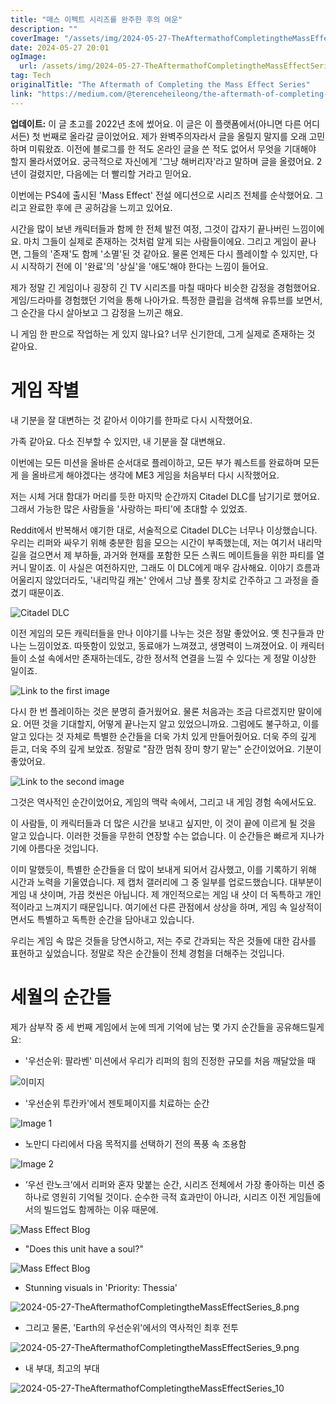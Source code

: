 ```yaml
---
title: "매스 이펙트 시리즈를 완주한 후의 여운"
description: ""
coverImage: "/assets/img/2024-05-27-TheAftermathofCompletingtheMassEffectSeries_0.png"
date: 2024-05-27 20:01
ogImage: 
  url: /assets/img/2024-05-27-TheAftermathofCompletingtheMassEffectSeries_0.png
tag: Tech
originalTitle: "The Aftermath of Completing the Mass Effect Series"
link: "https://medium.com/@terenceheileong/the-aftermath-of-completing-the-mass-effect-series-e07d4e61dc93"
---
```



**업데이트:** 이 글 초고를 2022년 초에 썼어요. 이 글은 이 플랫폼에서(아니면 다른 어디서든) 첫 번째로 올라갈 글이었어요. 제가 완벽주의자라서 글을 올릴지 말지를 오래 고민하며 미뤄왔죠. 이전에 블로그를 한 적도 온라인 글을 쓴 적도 없어서 무엇을 기대해야 할지 몰라서였어요. 궁극적으로 자신에게 '그냥 해버리자'라고 말하며 글을 올렸어요. 2년이 걸렸지만, 다음에는 더 빨리할 거라고 믿어요.

이번에는 PS4에 출시된 'Mass Effect' 전설 에디션으로 시리즈 전체를 순삭했어요. 그리고 완료한 후에 큰 공허감을 느끼고 있어요.

시간을 많이 보낸 캐릭터들과 함께 한 전체 발전 여정, 그것이 갑자기 끝나버린 느낌이에요. 마치 그들이 실제로 존재하는 것처럼 알게 되는 사람들이에요. 그리고 게임이 끝나면, 그들의 '존재'도 함께 '소멸'된 것 같아요. 물론 언제든 다시 플레이할 수 있지만, 다시 시작하기 전에 이 '완료'의 '상실'을 '애도'해야 한다는 느낌이 들어요.

제가 정말 긴 게임이나 굉장히 긴 TV 시리즈를 마칠 때마다 비슷한 감정을 경험했어요. 게임/드라마를 경험했던 기억을 통해 나아가요. 특정한 클립을 검색해 유튜브를 보면서, 그 순간을 다시 살아보고 그 감정을 느끼곤 해요.

<div class="content-ad"></div>

니 게임 한 판으로 작업하는 게 있지 않나요? 너무 신기한데, 그게 실제로 존재하는 것 같아요.

# 게임 작별

내 기분을 잘 대변하는 것 같아서 이야기를 한파로 다시 시작했어요.

가족 같아요. 다소 진부할 수 있지만, 내 기분을 잘 대변해요.

이번에는 모든 미션을 올바른 순서대로 플레이하고, 모든 부가 퀘스트를 완료하며 모든 게 을 올바르게 해야겠다는 생각에 ME3 게임을 처음부터 다시 시작했어요.

<div class="content-ad"></div>

저는 시체 거대 함대가 머리를 듯한 마지막 순간까지 Citadel DLC를 남기기로 했어요. 그래서 가능한 많은 사람들을 '사랑하는 파티'에 초대할 수 있었죠.

Reddit에서 반복해서 얘기한 대로, 서술적으로 Citadel DLC는 너무나 이상했습니다. 우리는 리퍼와 싸우기 위해 충분한 힘을 모으는 시간이 부족했는데, 저는 여기서 내리막길을 걸으면서 제 부하들, 과거와 현재를 포함한 모든 스쿼드 메이트들을 위한 파티를 열커니 말이죠. 이 사실은 여전하지만, 그래도 이 DLC에게 매우 감사해요. 이야기 흐름과 어울리지 않았더라도, '내리막길 캐논' 안에서 그냥 플롯 장치로 간주하고 그 과정을 즐겼기 때문이죠.

![Citadel DLC](/assets/img/2024-05-27-TheAftermathofCompletingtheMassEffectSeries_0.png)

이전 게임의 모든 캐릭터들을 만나 이야기를 나누는 것은 정말 좋았어요. 옛 친구들과 만나는 느낌이었죠. 따뜻함이 있었고, 동료애가 느껴졌고, 생명력이 느껴졌어요. 이 캐릭터들이 소설 속에서만 존재하는데도, 강한 정서적 연결을 느낄 수 있다는 게 정말 이상한 일이죠.

<div class="content-ad"></div>

![Link to the first image](/assets/img/2024-05-27-TheAftermathofCompletingtheMassEffectSeries_1.png)

다시 한 번 플레이하는 것은 분명히 즐거웠어요. 물론 처음과는 조금 다르겠지만 말이에요. 어떤 것을 기대할지, 어떻게 끝나는지 알고 있었으니까요. 그럼에도 불구하고, 이를 알고 있다는 것 자체로 특별한 순간들을 더욱 가치 있게 만들어줬어요. 더욱 주의 깊게 듣고, 더욱 주의 깊게 보았죠. 정말로 "잠깐 멈춰 장미 향기 맡는" 순간이었어요. 기분이 좋았어요.

![Link to the second image](/assets/img/2024-05-27-TheAftermathofCompletingtheMassEffectSeries_2.png)

그것은 역사적인 순간이었어요, 게임의 맥락 속에서, 그리고 내 게임 경험 속에서도요.

<div class="content-ad"></div>

이 사람들, 이 캐릭터들과 더 많은 시간을 보내고 싶지만, 이 것이 끝에 이르게 될 것을 알고 있습니다. 이러한 것들을 무한히 연장할 수는 없습니다. 이 순간들은 빠르게 지나가기에 아름다운 것입니다.

이미 말했듯이, 특별한 순간들을 더 많이 보내게 되어서 감사했고, 이를 기록하기 위해 시간과 노력을 기울였습니다. 제 캡처 갤러리에 그 중 일부를 업로드했습니다. 대부분이 게임 내 샷이며, 가끔 컷씬은 아닙니다. 제 개인적으로는 게임 내 샷이 더 독특하고 개인적이라고 느껴지기 때문입니다. 여기에선 다른 관점에서 상상을 하며, 게임 속 일상적이면서도 특별하고 독특한 순간을 담아내고 있습니다.

우리는 게임 속 많은 것들을 당연시하고, 저는 주로 간과되는 작은 것들에 대한 감사를 표현하고 싶었습니다. 정말로 작은 순간들이 전체 경험을 더해주는 것입니다.

# 세월의 순간들

<div class="content-ad"></div>

제가 삼부작 중 세 번째 게임에서 눈에 띄게 기억에 남는 몇 가지 순간들을 공유해드릴게요:

- '우선순위: 팔라벤' 미션에서 우리가 리퍼의 힘의 진정한 규모를 처음 깨달았을 때

![이미지](/assets/img/2024-05-27-TheAftermathofCompletingtheMassEffectSeries_3.png)

- '우선순위 투칸카'에서 젠토페이지를 치료하는 순간

<div class="content-ad"></div>

![Image 1](/assets/img/2024-05-27-TheAftermathofCompletingtheMassEffectSeries_4.png)

- 노만디 다리에서 다음 목적지를 선택하기 전의 폭풍 속 조용함

![Image 2](/assets/img/2024-05-27-TheAftermathofCompletingtheMassEffectSeries_5.png)

- ‘우선 란노크’에서 리퍼와 혼자 맞붙는 순간, 시리즈 전체에서 가장 좋아하는 미션 중 하나로 영원히 기억될 것이다. 순수한 극적 효과만이 아니라, 시리즈 이전 게임들에서의 빌드업도 함께하는 이유 때문에.

<div class="content-ad"></div>

![Mass Effect Blog](/assets/img/2024-05-27-TheAftermathofCompletingtheMassEffectSeries_6.png)

- "Does this unit have a soul?"

![Mass Effect Blog](/assets/img/2024-05-27-TheAftermathofCompletingtheMassEffectSeries_7.png)

- Stunning visuals in 'Priority: Thessia'

<div class="content-ad"></div>

![2024-05-27-TheAftermathofCompletingtheMassEffectSeries_8.png](/assets/img/2024-05-27-TheAftermathofCompletingtheMassEffectSeries_8.png)

- 그리고 물론, 'Earth의 우선순위'에서의 역사적인 최후 전투

![2024-05-27-TheAftermathofCompletingtheMassEffectSeries_9.png](/assets/img/2024-05-27-TheAftermathofCompletingtheMassEffectSeries_9.png)

- 내 부대, 최고의 부대

<div class="content-ad"></div>

![2024-05-27-TheAftermathofCompletingtheMassEffectSeries_10](/assets/img/2024-05-27-TheAftermathofCompletingtheMassEffectSeries_10.png)